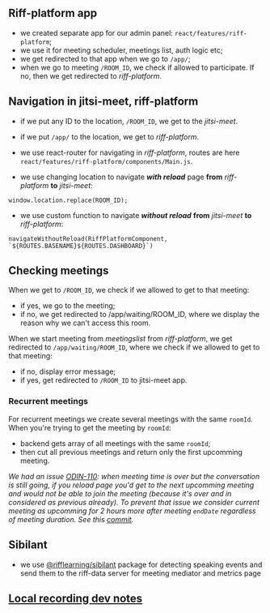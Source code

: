 ## Riff-platform app
- we created separate app for our admin panel: `react/features/riff-platform`;
- we use it for meeting scheduler, meetings list, auth logic etc;
- we get redirected to that app when we go to `/app/`;
- when we go to meeting `/ROOM_ID`, we check if allowed to participate. If no, then we get redirected to *riff-platform*.

## Navigation in jitsi-meet, riff-platform
- if we put any ID to the location, `/ROOM_ID`, we get to the *jitsi-meet*.
- if we put `/app/` to the location, we get to *riff-platform*.

- we use react-router for navigating in *riff-platform*, routes are here `react/features/riff-platform/components/Main.js`.
- we use changing location to navigate ***with reload*** page **from** *riff-platform* **to** *jitsi-meet*:
```
window.location.replace(ROOM_ID);
```
- we use custom function to navigate ***without reload*** **from** *jitsi-meet* **to** *riff-platform*:
```
navigateWithoutReload(RiffPlatformComponent, `${ROUTES.BASENAME}${ROUTES.DASHBOARD}`)
```

## Checking meetings
When we get to `/ROOM_ID`, we check if we allowed to get to that meeting:
 - if yes, we go to the meeting;
 - if no, we get redirected to /app/waiting/ROOM_ID, where we display the reason why we can't access this room.

When we start meeting from *meetingslist* from *riff-platform*, we get redirected to `/app/waiting/ROOM_ID`, where we check if we allowed to get to that meeting:
 - if no, display error message;
 - if yes, get redirected to `/ROOM_ID` to jitsi-meet app.

### Recurrent meetings

For recurrent meetings we create several meetings with the same `roomId`.
When you're trying to get the meeting by `roomId`:
 - backend gets array of all meetings with the same `roomId`;
 - then cut all previous meetings and return only the first upcomming meeting.

*We had an issue [ODIN-110](https://riffanalytics.atlassian.net/browse/ODIN-110): when meeting time is over but the conversation is still going, if you reload page you'd get to the next upcomming meeting and would not be able to join the meeting (because it's over and in considered as previous already).*
*To prevent that issue we consider current meeting as upcomming for 2 hours more after meeting `endDate` regardless of meeting duration. See this [commit](https://github.com/rifflearning/riff-jitsi-platform/pull/12/commits/5212d66cbaa214415a39258ec33abfb0b0ce5c88).*

## Sibilant 
- we use [@rifflearning/sibilant](https://github.com/rifflearning/sibilant) package for detecting speaking events and send them to the riff-data server for meeting mediator and metrics page

## [Local recording dev notes](react/features/riff-platform/docs/LOCALRECDEVNOTES.md)